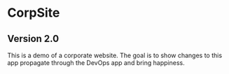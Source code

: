 # CorpSite

## Version 2.0

This is a demo of a corporate website.  The goal is to show changes to this app propagate through the DevOps app and bring happiness.
